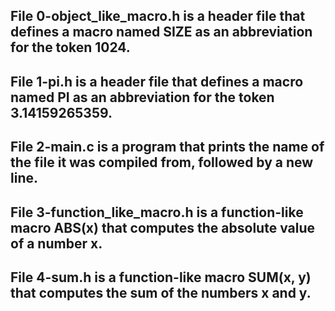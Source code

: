 ## File 0-object_like_macro.h is a header file that defines a macro named SIZE as an abbreviation for the token 1024.

## File 1-pi.h is a header file that defines a macro named PI as an abbreviation for the token 3.14159265359.

## File 2-main.c is a program that prints the name of the file it was compiled from, followed by a new line.

## File 3-function_like_macro.h is a function-like macro ABS(x) that computes the absolute value of a number x.

## File 4-sum.h is a function-like macro SUM(x, y) that computes the sum of the numbers x and y.
